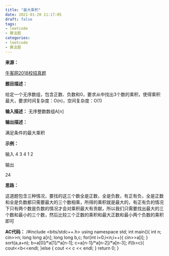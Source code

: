 ```yaml
---
title: "最大乘积"
date: 2021-01-20 11:17:05
draft: false
tags:
- leetcode
- 算法题
categories: 
- leetcode
- 算法题
---
```

**来源：**

[牛客网2018校招真题](https://www.nowcoder.com/ta/2018test)

**题目描述：**

给定一个无序数组，包含正数、负数和0，要求从中找出3个数的乘积，使得乘积最大，要求时间复杂度：O(n)，空间复杂度：O(1)

**输入描述：**
无序整数数组A[n]

**输出描述：**

满足条件的最大乘积

**示例：**

输入
4 3 4 1 2

输出

24

**思路：**

这道题包含三种情况，要找的这三个数全是正数，全是负数，有正有负，全是正数和全是负数都只需要最大的三个数相乘，所得的乘积就是最大的，有正有负的情况下只有两个数是负数的情况才会对乘积最大有贡献，所以我们只需要找出最大的三个数和最小的三个数，然后比较三个正数的乘积和最大正数和最小两个负数的乘积即可

**AC代码：**
/#include <bits/stdc++.h> using namespace std; int main(){ int n; cin>>n; long long a[n]; long long b,c; for(int i=0;i<n;i++){ cin>>a[i]; } sort(a,a+n); b=a[0]/*a[1]/*a[n-1]; c=a[n-1]/*a[n-2]/*a[n-3]; if(b>c){ cout<<b<<endl; }else { cout << c << endl; } return 0; }